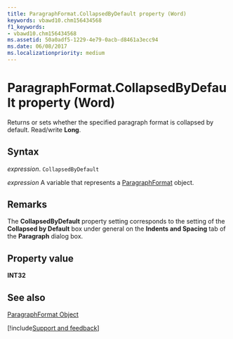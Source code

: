 ```yaml
---
title: ParagraphFormat.CollapsedByDefault property (Word)
keywords: vbawd10.chm156434568
f1_keywords:
- vbawd10.chm156434568
ms.assetid: 50a0adf5-1229-4e79-0acb-d8461a3ecc94
ms.date: 06/08/2017
ms.localizationpriority: medium
---
```



# ParagraphFormat.CollapsedByDefault property (Word)

Returns or sets whether the specified paragraph format is collapsed by default. Read/write **Long**.


## Syntax

_expression_. `CollapsedByDefault`

_expression_ A variable that represents a [ParagraphFormat](./Word.ParagraphFormat.md) object.


## Remarks

The **CollapsedByDefault** property setting corresponds to the setting of the **Collapsed by Default** box under general on the **Indents and Spacing** tab of the **Paragraph** dialog box.


## Property value

 **INT32**


## See also


[ParagraphFormat Object](Word.ParagraphFormat.md)

[!include[Support and feedback](~/includes/feedback-boilerplate.md)]